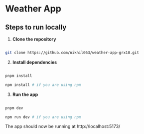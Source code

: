 # Weather App

## Steps to run locally

1. **Clone the repository**

```sh

git clone https://github.com/nikhil063/weather-app-grx10.git

```

2. **Install dependencies**

```sh

pnpm install

npm install # if you are using npm

```

3. **Run the app**

```sh

pnpm dev

npm run dev # if you are using npm

```

The app should now be running at http://localhost:5173/
